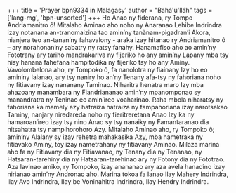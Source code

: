 +++
title = 'Prayer bpn9334 in Malagasy'
author = "Bahá'u'lláh"
tags = ['lang-mg', 'bpn-unsorted']
+++
Ho Anao ny fiderana, ry Tompo Andriamanitro ô! Mitalaho Aminao aho noho ny Anaranao Lehibe Indrindra izay notanana an-tranomaizina tao amin’ny tanànam-pigadran’i Akora, nianjera teo an-tanan’ny fahavalony - araka izay hitanao ry Andriamanitro ô – ary norahonan’ny sabatry ny ratsy fanahy. Hanamafiso aho ao amin’ny Fototrany ary tariho mandrakariva ny fijeriko ho any amin’ny Lapany mba tsy hisy hanana fahefana hampitodika ny fijeriko tsy ho any Aminy.
Vavolombelona aho, ry Tompoko ô, fa nanolotra ny fiainany Izy ho eo amin’ny lalanao, ary tsy naniry ho an’ny Tenany afa-tsy ny fahoriana noho ny fitiavany izay nananany Taminao. Niharitra henatra maro Izy mba ahazoany manambara ny Fiandriananao amin’ny mpanomponao sy manandratra ny Teninao eo amin’ireo voaharinao. Raha mbola niharatsy ny fahoriana ka mamely azy hatraiza hatraiza ny fampahoriana izay narotsakao Taminy, nanjary niredareda noho ny fieritreretana Anao Izy ka ny hamaroan’ireo izay tsy nino Anao sy tsy nanaiky ny Famantaranao dia nitsahatra tsy nampihorohoro Azy.
Mitalaho Aminao aho, ry Tompoko ô; amin’ny Alalany sy izay rehetra mahakasika Azy, mba hametraka ny fitiavako Aminy, toy izay nametrahany ny fitiavany Aminao. Milaza marina aho fa ny Fitiavany dia ny Fitiavanao, ny Tenany dia ny Tenanao, ny Hatsaran-tarehiny dia ny Hatsaran-tarehinao ary ny Fotony dia ny Fototrao. 
Aza lavinao amiko, ry Tompoko, izay anananao ary aza avela hanadino izay nirianao amin’ny Andronao aho. Marina tokoa fa Ianao Ilay Mahery Indrindra, Ilay Avo Indrindra, Ilay be Voninahitra Indrindra, Ilay Hendry Indrindra.
